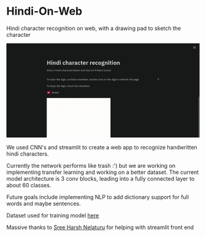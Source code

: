 # Hindi-On-Web
Hindi character recognition on web, with a drawing pad to sketch the character

![Hindi Character Recognition on Sketchpad Demo](readme.gif)

We used CNN's and streamlit to create a web app to recognize handwritten hindi characters.

Currently the network performs like trash :') but we are working on implementing transfer learning and working on a better dataset.
The current model architecture is 3 conv blocks, leading into a fully connected layer to about 60 classes.

Future goals include implementing NLP to add dictionary support for full words and maybe sentences.

Dataset used for training model [here](https://www.kaggle.com/ashokpant/devanagari-character-dataset/version/1)

Massive thanks to [Sree Harsh Nelaturu](https://github.com/SreeHarshaNelaturu) for helping with streamlit front end
